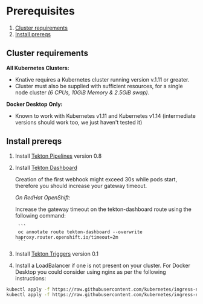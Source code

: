 # Prerequisites

1. [Cluster requirements](#cluster-requirements)
2. [Install prereqs](#install-prereqs)

## Cluster requirements

**All Kubernetes Clusters:**

- Knative requires a Kubernetes cluster running version v.1.11 or greater.
- Cluster must also be supplied with sufficient resources, for a single node cluster _(6 CPUs, 10GiB Memory & 2.5GiB swap)_.

**Docker Desktop Only:**

- Known to work with Kubernetes v1.11 and Kubernetes v1.14 (intermediate versions should work too, we just haven't tested it)

## Install prereqs

1. Install [Tekton Pipelines](https://github.com/tektoncd/pipeline/blob/master/docs/install.md) version 0.8

2. Install [Tekton Dashboard](https://github.com/tektoncd/dashboard)

    Creation of the first webhook might exceed 30s while pods start, therefore you should increase your gateway timeout.  

    _On RedHat OpenShift:_ 

    Increase the gateway timeout on the tekton-dashboard route using the following command:

        ```
        oc annotate route tekton-dashboard --overwrite haproxy.router.openshift.io/timeout=2m
        ```

3. Install [Tekton Triggers](https://github.com/tektoncd/triggers/blob/master/docs/install.md#installing-tekton-triggers-1) version 0.1  

4. Install a LoadBalancer if one is not present on your cluster.  For Docker Desktop you could consider using nginx as per the following instructions:

```bash
kubectl apply -f https://raw.githubusercontent.com/kubernetes/ingress-nginx/master/deploy/static/mandatory.yaml
kubectl apply -f https://raw.githubusercontent.com/kubernetes/ingress-nginx/master/deploy/static/provider/cloud-generic.yaml
```

